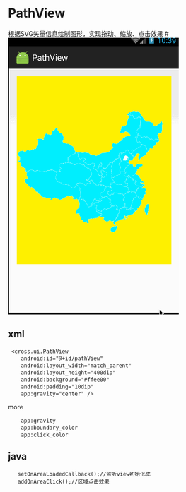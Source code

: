       
# PathView
根据SVG矢量信息绘制图形，实现拖动、缩放、点击效果
#![image](https://github.com/crossll/PathView/blob/master/pathview.gif)   
## xml
     <cross.ui.PathView
        android:id="@+id/pathView"
        android:layout_width="match_parent"
        android:layout_height="400dip"
        android:background="#ffee00"
        android:padding="10dip"
        app:gravity="center" />   
        
   more
       
        app:gravity
        app:boundary_color
        app:click_color
## java
       setOnAreaLoadedCallback();//监听view初始化成
       addOnAreaClick();//区域点击效果

        
